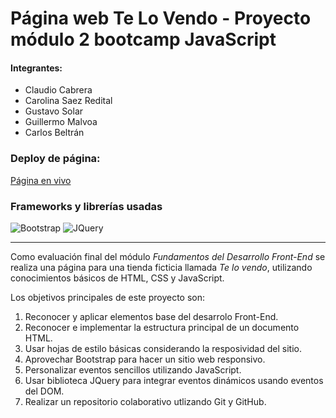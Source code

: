 # Página web Te Lo Vendo - Proyecto módulo 2 bootcamp JavaScript


#### Integrantes:
- Claudio Cabrera 
- Carolina Saez Redital
- Gustavo Solar
- Guillermo Malvoa
- Carlos Beltrán


### Deploy de página:

[Página en vivo](https://gutischi98.github.io/JSBootcamp/index.html)


### Frameworks y librerías usadas

![Bootstrap](https://img.shields.io/badge/Bootstrap-563D7C?style=for-the-badge&logo=bootstrap&logoColor=white) ![JQuery](https://img.shields.io/badge/jQuery-0769AD?style=for-the-badge&logo=jquery&logoColor=white)

______________________________________________________________________

Como evaluación final del módulo *Fundamentos del Desarrollo Front-End* se realiza una página para una tienda ficticia llamada *Te lo vendo*, utilizando conocimientos básicos de HTML, CSS y JavaScript.

Los objetivos principales de este proyecto son:
1. Reconocer y aplicar elementos base del desarrolo Front-End.
2. Reconocer e implementar la estructura principal de un documento HTML.
3. Usar hojas de estilo básicas considerando la resposividad del sitio.
4. Aprovechar Bootstrap para hacer un sitio web responsivo.
5. Personalizar eventos sencillos utilizando JavaScript.
6. Usar biblioteca JQuery para integrar eventos dinámicos usando eventos del DOM.
7. Realizar un repositorio colaborativo utlizando Git y GitHub.

